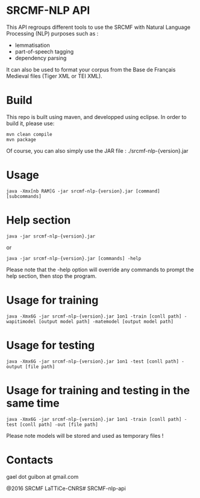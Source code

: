 SRCMF-NLP API
===============

This API regroups different tools to use the SRCMF with Natural Language Processing (NLP) purposes such as :
- lemmatisation
- part-of-speech tagging
- dependency parsing

It can also be used to format your corpus from the Base de Français Medieval files (Tiger XML or TEI XML).

# Build

This repo is built using maven, and developped using eclipse. In order to build it, please use:

```
mvn clean compile
mvn package
```

Of course, you can also simply use the JAR file : ./srcmf-nlp-{version}.jar

# Usage

```
java -Xmx[nb RAM]G -jar srcmf-nlp-{version}.jar [command] [subcommands] 
```

# Help section
```
java -jar srcmf-nlp-{version}.jar
```
or
```
java -jar srcmf-nlp-{version}.jar [commands] -help
```

Please note that the -help option will override any commands to prompt the help section, then stop the program.

# Usage for training

```
java -Xmx6G -jar srcmf-nlp-{version}.jar 1on1 -train [conll path] -wapitimodel [output model path] -matemodel [output model path]
```

# Usage for testing

```
java -Xmx6G -jar srcmf-nlp-{version}.jar 1on1 -test [conll path] -output [file path]
```

# Usage for training and testing in the same time
```
java -Xmx6G -jar srcmf-nlp-{version}.jar 1on1 -train [conll path] -test [conll path] -out [file path]
```
Please note models will be stored and used as temporary files !

# Contacts

gael dot guibon at gmail.com

@2016 SRCMF LaTTiCe-CNRS# SRCMF-nlp-api
